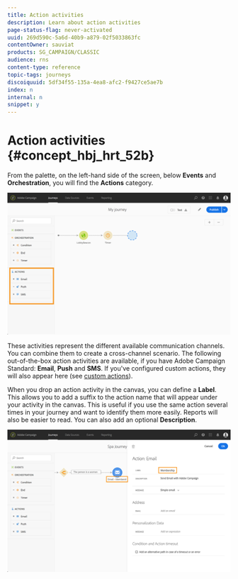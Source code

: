 ```yaml
---
title: Action activities
description: Learn about action activities
page-status-flag: never-activated
uuid: 269d590c-5a6d-40b9-a879-02f5033863fc
contentOwner: sauviat
products: SG_CAMPAIGN/CLASSIC
audience: rns
content-type: reference
topic-tags: journeys
discoiquuid: 5df34f55-135a-4ea8-afc2-f9427ce5ae7b
index: n
internal: n
snippet: y
---
```


# Action activities {#concept_hbj_hrt_52b}

From the palette, on the left-hand side of the screen, below **Events** and **Orchestration**, you will find the **Actions** category.

![](../assets/journey58.png)

These activities represent the different available communication channels. You can combine them to create a cross-channel scenario. The following out-of-the-box action activities are available, if you have Adobe Campaign Standard: **Email**, **Push** and **SMS**. If you've configured custom actions, they will also appear here (see [custom actions](../action/custom.md)).

When you drop an action activity in the canvas, you can define a **Label**. This allows you to add a suffix to the action name that will appear under your activity in the canvas. This is useful if you use the same action several times in your journey and want to identify them more easily. Reports will also be easier to read. You can also add an optional **Description**.

![](../assets/journey59bis.png)

